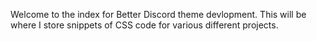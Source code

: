 Welcome to the index for Better Discord theme devlopment. This will be where I store snippets of CSS code for various different projects.
